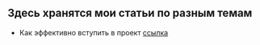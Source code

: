 ## Здесь хранятся мои статьи по разным темам

  - Как эффективно вступить в проект [ссылка](https://docs.google.com/document/d/1ojHC4_popGYscE8LG4h-0VCMFtcf89_YzxozVP3QuPU/edit#heading=h.91tmilosykrk)
